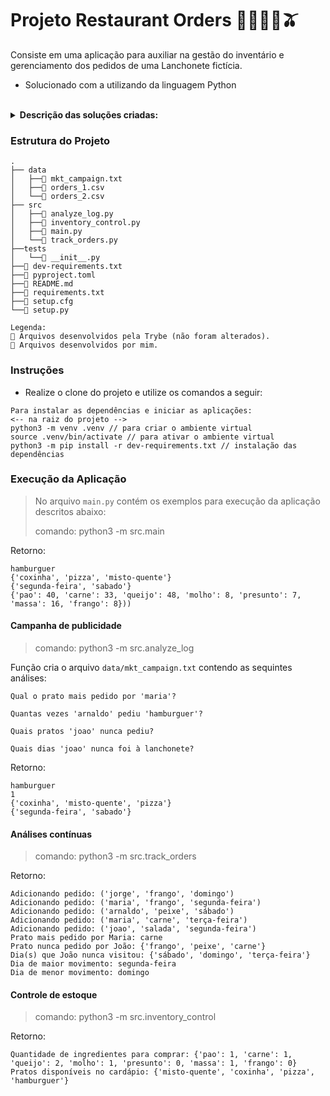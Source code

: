 # Projeto Restaurant Orders 🍳👩🏻‍🍳🫒

Consiste em uma aplicação para auxiliar na gestão do inventário e gerenciamento dos pedidos de uma Lanchonete fictícia. 

* Solucionado com a utilizando da linguagem Python

<br />

<details>
  <summary><strong>Descrição das soluções criadas:</strong></summary><br />

| Função/Classe | Descrição | Localização |
|---|---|---|
| `analyze_log` | Função que realiza a leitura dos arquivos contendo as informações dos pedidos realizados e gera o relatório desejado  | `src/analyze_log.py` |
| `TrackOrders` | Classe que simula um sistema de registro contínuo das informações de pedidos | `src/track_orders.py` |
| `InventoryControl` | Classe de gerenciamento do estoque de um estabelecimento | `src/inventory_control.py` |

<br />
</details>



### Estrutura do Projeto

```
.
├── data
│   ├──🔹 mkt_campaign.txt
│   ├──🔸 orders_1.csv
│   └──🔸 orders_2.csv
├── src
│   ├──🔹 analyze_log.py
│   ├──🔹 inventory_control.py
│   ├──🔸 main.py
│   └──🔹 track_orders.py
├──tests
│   └──🔸 __init__.py
├──🔸 dev-requirements.txt
├──🔸 pyproject.toml
├──🔸 README.md
├──🔸 requirements.txt
├──🔸 setup.cfg
└──🔸 setup.py

Legenda:
🔸 Arquivos desenvolvidos pela Trybe (não foram alterados).
🔹 Arquivos desenvolvidos por mim.

```



### Instruções

- Realize o clone do projeto e utilize os comandos a seguir:

```
Para instalar as dependências e iniciar as aplicações:
<-- na raiz do projeto -->
python3 -m venv .venv // para criar o ambiente virtual
source .venv/bin/activate // para ativar o ambiente virtual
python3 -m pip install -r dev-requirements.txt // instalação das dependências
```


### Execução da Aplicação
> No arquivo `main.py` contém os exemplos para execução da aplicação descritos abaixo:
>
> comando: python3 -m src.main

Retorno:
```
hamburguer
{'coxinha', 'pizza', 'misto-quente'}
{'segunda-feira', 'sabado'}
{'pao': 40, 'carne': 33, 'queijo': 48, 'molho': 8, 'presunto': 7, 'massa': 16, 'frango': 8}))
```

#### Campanha de publicidade
> comando: python3 -m src.analyze_log

Função cria o arquivo `data/mkt_campaign.txt` contendo as sequintes análises:

```
Qual o prato mais pedido por 'maria'?

Quantas vezes 'arnaldo' pediu 'hamburguer'?

Quais pratos 'joao' nunca pediu?

Quais dias 'joao' nunca foi à lanchonete?
```

Retorno:
```
hamburguer
1
{'coxinha', 'misto-quente', 'pizza'}
{'segunda-feira', 'sabado'}
```

#### Análises contínuas
> comando: python3 -m src.track_orders

Retorno:

```
Adicionando pedido: ('jorge', 'frango', 'domingo')
Adicionando pedido: ('maria', 'frango', 'segunda-feira')
Adicionando pedido: ('arnaldo', 'peixe', 'sábado')
Adicionando pedido: ('maria', 'carne', 'terça-feira')
Adicionando pedido: ('joao', 'salada', 'segunda-feira')
Prato mais pedido por Maria: carne
Prato nunca pedido por João: {'frango', 'peixe', 'carne'}
Dia(s) que João nunca visitou: {'sábado', 'domingo', 'terça-feira'}
Dia de maior movimento: segunda-feira
Dia de menor movimento: domingo
```


#### Controle de estoque
> comando: python3 -m src.inventory_control

Retorno:

```
Quantidade de ingredientes para comprar: {'pao': 1, 'carne': 1, 'queijo': 2, 'molho': 1, 'presunto': 0, 'massa': 1, 'frango': 0}
Pratos disponíveis no cardápio: {'misto-quente', 'coxinha', 'pizza', 'hamburguer'}
```
